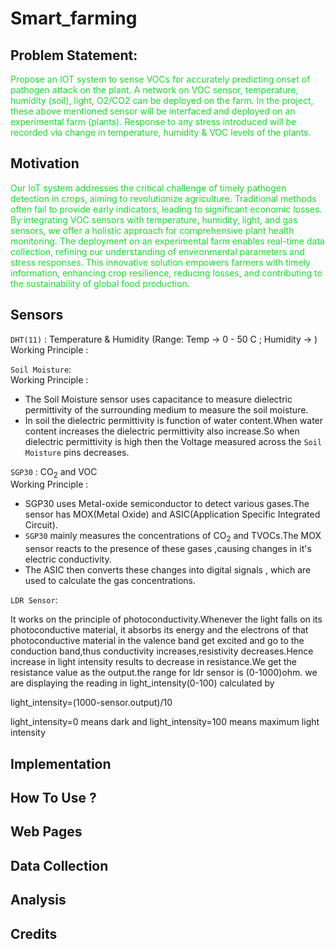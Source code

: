 # Smart_farming

## Problem Statement:

 <p style = "color :#16DE2A;">Propose an IOT system to sense VOCs for accurately predicting onset of pathogen attack on the plant. A network on VOC sensor, temperature, humidity (soil), light, O2/CO2 can be deployed on the farm. In the project, these above mentioned sensor will be interfaced and deployed on an experimental farm (plants). Response to any stress introduced will be recorded via change in temperature, humidity & VOC levels of the plants.</p>
	
## Motivation
<p style = "color :#16DE2A;">Our IoT system addresses the critical challenge of timely pathogen detection in crops, aiming to revolutionize agriculture. Traditional methods often fail to provide early indicators, leading to significant economic losses. By integrating VOC sensors with temperature, humidity, light, and gas sensors, we offer a holistic approach for comprehensive plant health monitoring. The deployment on an experimental farm enables real-time data collection, refining our understanding of environmental parameters and stress responses. This innovative solution empowers farmers with timely information, enhancing crop resilience, reducing losses, and contributing to the sustainability of global food production.</p>

## Sensors 

`DHT(11)` :  Temperature & Humidity (Range: Temp -> 0 - 50 C ; Humidity -> )
Working Principle :
<br>

`Soil Moisture`:<br>
Working Principle : 
- The Soil Moisture sensor uses capacitance to measure dielectric permittivity of the surrounding medium to measure the soil moisture.
- In soil the dielectric permittivity is function of water content.When water content increases the dielectric permittivity also increase.So when dielectric permittivity is high then the Voltage measured across the `Soil Moisture` pins decreases.

`SGP30` : CO<sub>2</sub> and VOC <br>
Working Principle : 
- SGP30 uses Metal-oxide semiconductor to detect various gases.The sensor has MOX(Metal Oxide) and ASIC(Application Specific Integrated Circuit).
- `SGP30` mainly measures the concentrations of CO<sub>2</sub> and TVOCs.The MOX sensor reacts to the presence of these gases ,causing changes in it's electric conductivity.
- The ASIC then converts these changes into digital signals , which are used to calculate the gas concentrations.

`LDR Sensor`:<br>
<p>It works on the principle of photoconductivity.Whenever the light falls on its photoconductive material, it absorbs its energy and the electrons of that photoconductive material in the valence band get excited and go to the conduction band,thus conductivity increases,resistivity decreases.Hence increase in light intensity results to decrease in resistance.We get the resistance value as the output.the range for ldr sensor is (0-1000)ohm.
we are displaying the reading in light_intensity(0-100) calculated by</p>
<p>light_intensity=(1000-sensor.output)/10</p>
<p>light_intensity=0 means dark and light_intensity=100 means maximum light intensity</p>

## Implementation

## How To Use ?

## Web Pages

## Data Collection

## Analysis


## Credits
